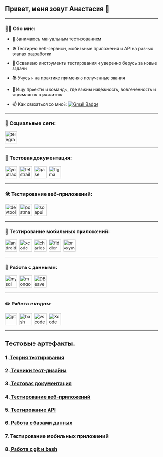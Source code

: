 ## Привет, меня зовут Анастасия 👋

---

### 👩‍💻 Обо мне:
- 🔧 Занимаюсь мануальным тестированием  
- ⚙️ Тестирую веб-сервисы, мобильные приложения и API на разных этапах разработки  
- 🚀 Осваиваю инструменты тестирования и уверенно берусь за новые задачи  
- 📚 Учусь и на практике применяю полученные знания  
- 🤝 Ищу проекты и команды, где важны надёжность, вовлечённость и стремление к развитию  



- 📫 Как связаться со мной: [![Gmail Badge](https://img.shields.io/badge/-Gmail-red?style=flat&logo=Gmail&logoColor=white)](akostiuk01@gmail.com)

---

### 🤝 Социальные сети:

  <div id="badges">
    <a href="https://t.me/s3rp3ns" target="_blank">
      <img src="https://cdn-icons-png.flaticon.com/512/2111/2111646.png" width="40" height="40" alt="telegram" />
    </a>
  </div>

---

### 📁 Тестовая документация:

<div>
  <img src="https://upload.wikimedia.org/wikipedia/commons/thumb/8/8d/YouTrack_Icon.svg/1024px-YouTrack_Icon.svg.png?20200803082248" title="youtrack" alt="youtrack" width="40" height="40"/>&nbsp
  <img src="https://codahosted.io/packs/21236/unversioned/assets/LOGO/ba1091c59bab89cd2fd0f289622731fe16113d7b00905abe64759c313a4b73b76c1b0426076ed76cb74752234c734131df46992d5b8b48fc13e264240e4f7119f736cfeb64df36ded54b5cbf6198b9cadedf18dd0cac5c7dbcd16e6336c29363cd1292ba" title="testrail" alt="tetstrail" width="40" height="40"/>&nbsp
  <img src="https://luna1.co/eb0187.png" title="qase" alt="qase" width="40" height="40"/>&nbsp
  <img src="https://cdn.jsdelivr.net/gh/devicons/devicon/icons/figma/figma-original.svg" title="figma" alt="figma" width="40" height="40"/>&nbsp
</div>

---

### 🛠 Тестирование веб-приложений:

<div>
  <img src="https://d33wubrfki0l68.cloudfront.net/38b5c953a4667366685d55db55d057c86db1fc54/a0fdc/static/acae6b24d940347661ca901ea07f47c1/chrome-dev-logo-icon.png" title="devtools" alt="devtools" width="40" height="40"/>&nbsp
  <img src="https://uxwing.com/wp-content/themes/uxwing/download/brands-and-social-media/postman-icon.png" title="postman" alt="postman" width="40" height="40"/>&nbsp
  <img src="https://static0.smartbear.co/smartbearbrand/media/images/home/soapui-icon.svg" title="soapui" alt="soapui" width="40" height="40"/>&nbsp
</div>

---

### 📱 Тестирование мобильных приложений:

<div>
  <img src="https://cdn.jsdelivr.net/gh/devicons/devicon/icons/androidstudio/androidstudio-original.svg" title="android-studio" alt="android-studio" width="40" height="40"/>&nbsp
  <img src="https://cdn.jsdelivr.net/gh/devicons/devicon/icons/xcode/xcode-original.svg" title="xcode" alt="xcode" width="40" height="40"/>&nbsp
  <img src="https://cdn.icon-icons.com/icons2/3053/PNG/512/charles_proxy_macos_bigsur_icon_190302.png" title="charles-proxy" alt="charles-proxy" width="40" height="40"/>&nbsp
  <img src="https://www.megaleechers.com/storage/Fiddler-Everywhere-Icon.png" title="fiddler" alt="fiddler" width="40" height="40"/>&nbsp
  <img src="https://pbs.twimg.com/profile_images/1589614420766126080/slAIVDtr_400x400.jpg" title="proxyman" alt="proxyman" width="40" height="40"/>&nbsp
</div>


---

### 💾 Работа с данными:

<div>
  <img src="https://cdn.jsdelivr.net/gh/devicons/devicon/icons/mysql/mysql-original.svg" title="mysql" alt="mysql" width="40" height="40"/>&nbsp
  <img src="https://cdn.jsdelivr.net/gh/devicons/devicon/icons/mongodb/mongodb-original.svg" title="mongodb" alt="mongodb" width="40" height="40"/>&nbsp
 <img src="https://upload.wikimedia.org/wikipedia/commons/b/b5/DBeaver_logo.svg" title="DBeaver" alt="DBeaver" width="40" height="40"/>&nbsp
</div>

---

### ✏️ Работа с кодом:

<div>
  <img src="https://cdn.jsdelivr.net/gh/devicons/devicon/icons/git/git-original.svg" title="git" alt="git" width="40" height="40"/>&nbsp
  <img src="https://upload.wikimedia.org/wikipedia/commons/thumb/4/4b/Bash_Logo_Colored.svg/1024px-Bash_Logo_Colored.svg.png?20180723054350" title="bash" alt="bash" width="40" height="40"/>&nbsp
  <img src="https://cdn.jsdelivr.net/gh/devicons/devicon/icons/vscode/vscode-original.svg" title="vscode" alt="vscode" width="40" height="40"/>&nbsp
  <img src="https://upload.wikimedia.org/wikipedia/ru/0/0c/Xcode_icon.png" title="Xcode" alt="Xcode" width="40" height="40"/>&nbsp
  
</div>

---

## Тестовые артефакты:

<div>

 ### 1.<a href="https://github.com/AnKostiuk/theory/tree/main"> Теория тестирования</a>
 ### 2.<a href="https://github.com/AnKostiuk/design/tree/main"> Техники тест-дизайна</a>
 ### 3.<a href="https://github.com/AnKostiuk/docs/tree/main"> Тестовая документация</a>
 ### 4.<a href="https://github.com/AnKostiuk/web/tree/main"> Тестирование веб-приложений</a>
 ### 5.<a href="https://github.com/AnKostiuk/api/tree/main"> Тестирование API</a>
 ### 6.<a href="https://github.com/AnKostiuk/database/tree/main"> Работа с базами данных</a>
 ### 7.<a href="https://github.com/AnKostiuk/mobile/tree/main"> Тестирование мобильных приложений</a>
 ### 8.<a href="https://github.com/AnKostiuk/git_bash/tree/main?tab=readme-ov-file"> Работа с git и bash</a>

</div>